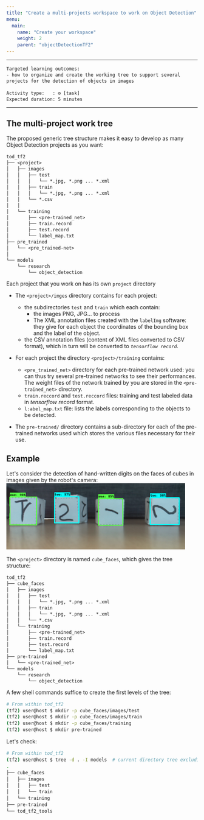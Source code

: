 ```yaml
---
title: "Create a multi-projects workspace to work on Object Detection"
menu:
  main:
    name: "Create your workspace"
    weight: 2
    parent: "objectDetectionTF2"
---
```


---
    Targeted learning outcomes:
    - how to organize and create the working tree to support several projects for the detection of objects in images 

    Activity type:   : ⚙️ [task]
    Expected duration: 5 minutes
---

## The multi-project work tree

The proposed generic tree structure makes it easy to develop as many Object Detection projects as you want:

	tod_tf2
	├── <project>
	│   ├── images
	│   │   ├── test
	│   │   │   └── *.jpg, *.png ... *.xml
	│   │   ├── train
	│   │   │   └── *.jpg, *.png ... *.xml
	│   │   └── *.csv
	│   │
	│   └── training
	│       ├── <pre-trained_net>
	│       ├── train.record
	│       ├── test.record
	│       └── label_map.txt
	├── pre_trained
	│	└── <pre_trained-net>
    │	
	└── models
	    └── research
	        └── object_detection
	
Each project that you work on has its own `project` directory

*  The `<project>/imges` directory contains for each project:
    * the subdirectories `test` and `train` which each contain:
        * the images PNG, JPG… to process
        * The XML annotation files created with the `labelImg` software: they give for each object the coordinates of the bounding box and the label of the object.
    * the CSV annotation files (content of XML files converted to CSV format), which in turn will be converted to _`tensorflow record`_.

* For each project the directory `<project>/training` contains:

	* `<pre_trained_net>` directory for each pre-trained network used: you can thus try several pre-trained networks to see their performances. The weight files of the network trained by you are stored in the `<pre-trained_net>` directory.
	* `train.reccord`  and `test.reccord` files: training and test labeled data in _tensorflow record_ format.
	* `l:abel_map.txt` file: lists the labels corresponding to the objects to be detected.

* The `pre-trained/` directory contains a sub-directory for each of the pre-trained networks used which stores the various files necessary for their use.
	
## Example
	
	
Let's consider the detection of hand-written digits on the faces of cubes in images given by the robot's camera:<br>
![cube_faces.png](img/cube_faces.png)

The `<project>` directory is named `cube_faces`, which gives the tree structure:

	tod_tf2
	├── cube_faces
	│   ├── images
	│   │   ├── test
	│   │   │   └── *.jpg, *.png ... *.xml
	│   │   ├── train
	│   │   │   └── *.jpg, *.png ... *.xml
	│   │   └── *.csv
	│   └── training
	│       ├── <pre-trained_net>
	│       ├── train.record
	│       ├── test.record
	│       └── label_map.txt
	├── pre-trained
	│	└── <pre-trained_net>
	└── models
	    └── research
	        └── object_detection

A few shell commands suffice to create the first levels of the tree:

```bash	
# From within tod_tf2
(tf2) user@host $ mkdir -p cube_faces/images/test
(tf2) user@host $ mkdir -p cube_faces/images/train
(tf2) user@host $ mkdir -p cube_faces/training
(tf2) user@host $ mkdir pre-trained
```
Let's check:

```bash	
# From within tod_tf2
(tf2) user@host $ tree -d . -I models  # current directory tree excluding the 'models' directory
.
├── cube_faces
│   ├── images
│   │   ├── test
│   │   └── train
│   └── training
├── pre-trained
└── tod_tf2_tools
```


